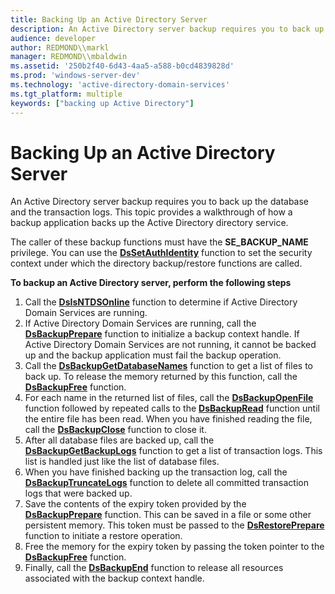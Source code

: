 ```yaml
---
title: Backing Up an Active Directory Server
description: An Active Directory server backup requires you to back up the database and the transaction logs. This topic provides a walkthrough of how a backup application backs up the Active Directory directory service.
audience: developer
author: REDMOND\\markl
manager: REDMOND\\mbaldwin
ms.assetid: '250b2f40-6d43-4aa5-a588-b0cd4839828d'
ms.prod: 'windows-server-dev'
ms.technology: 'active-directory-domain-services'
ms.tgt_platform: multiple
keywords: ["backing up Active Directory"]
---
```


# Backing Up an Active Directory Server

An Active Directory server backup requires you to back up the database and the transaction logs. This topic provides a walkthrough of how a backup application backs up the Active Directory directory service.

The caller of these backup functions must have the **SE\_BACKUP\_NAME** privilege. You can use the [**DsSetAuthIdentity**](dssetauthidentity.md) function to set the security context under which the directory backup/restore functions are called.

**To backup an Active Directory server, perform the following steps**

1.  Call the [**DsIsNTDSOnline**](dsisntdsonline.md) function to determine if Active Directory Domain Services are running.
2.  If Active Directory Domain Services are running, call the [**DsBackupPrepare**](dsbackupprepare.md) function to initialize a backup context handle. If Active Directory Domain Services are not running, it cannot be backed up and the backup application must fail the backup operation.
3.  Call the [**DsBackupGetDatabaseNames**](dsbackupgetdatabasenames.md) function to get a list of files to back up. To release the memory returned by this function, call the [**DsBackupFree**](dsbackupfree.md) function.
4.  For each name in the returned list of files, call the [**DsBackupOpenFile**](dsbackupopenfile.md) function followed by repeated calls to the [**DsBackupRead**](dsbackupread.md) function until the entire file has been read. When you have finished reading the file, call the [**DsBackupClose**](dsbackupclose.md) function to close it.
5.  After all database files are backed up, call the [**DsBackupGetBackupLogs**](dsbackupgetbackuplogs.md) function to get a list of transaction logs. This list is handled just like the list of database files.
6.  When you have finished backing up the transaction log, call the [**DsBackupTruncateLogs**](dsbackuptruncatelogs.md) function to delete all committed transaction logs that were backed up.
7.  Save the contents of the expiry token provided by the [**DsBackupPrepare**](dsbackupprepare.md) function. This can be saved in a file or some other persistent memory. This token must be passed to the [**DsRestorePrepare**](dsrestoreprepare.md) function to initiate a restore operation.
8.  Free the memory for the expiry token by passing the token pointer to the [**DsBackupFree**](dsbackupfree.md) function.
9.  Finally, call the [**DsBackupEnd**](dsbackupend.md) function to release all resources associated with the backup context handle.

 

 




